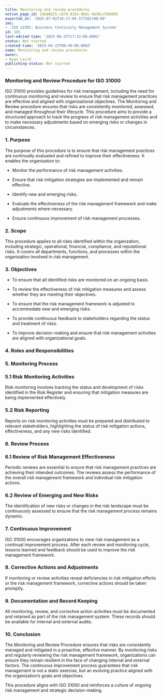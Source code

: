```yaml
---
title: Monitoring and review procedures
notion_page_id: 1ded6625-c679-815e-9b8c-de36cc5bb8b9
exported_at: '2025-07-02T18:17:04.577381+00:00'
ims:
- 'ISO 22301: Business Continuity Management System'
id: 105
last-edited-time: '2025-06-25T17:32:00.000Z'
status: Not started
created-time: '2025-04-23T08:49:00.000Z'
name: Monitoring and review procedures
owner:
- Ryan Laird
publishing-status: Not started
---
```


### Monitoring and Review Procedure for ISO 31000

ISO 31000 provides guidelines for risk management, including the need for continuous monitoring and review to ensure that risk management practices are effective and aligned with organizational objectives. The Monitoring and Review procedure ensures that risks are consistently monitored, assessed, and managed throughout their lifecycle. This procedure aims to provide a structured approach to track the progress of risk management activities and to make necessary adjustments based on emerging risks or changes in circumstances.

<!-- Unsupported block type: divider -->

### 1. Purpose

The purpose of this procedure is to ensure that risk management practices are continually evaluated and refined to improve their effectiveness. It enables the organisation to:

- Monitor the performance of risk management activities.

- Ensure that risk mitigation strategies are implemented and remain effective.

- Identify new and emerging risks.

- Evaluate the effectiveness of the risk management framework and make adjustments where necessary.

- Ensure continuous improvement of risk management processes.

<!-- Unsupported block type: divider -->

### 2. Scope

This procedure applies to all risks identified within the organization, including strategic, operational, financial, compliance, and reputational risks. It covers all departments, functions, and processes within the organisation involved in risk management.

<!-- Unsupported block type: divider -->

### 3. Objectives

- To ensure that all identified risks are monitored on an ongoing basis.

- To review the effectiveness of risk mitigation measures and assess whether they are meeting their objectives.

- To ensure that the risk management framework is adjusted to accommodate new and emerging risks.

- To provide continuous feedback to stakeholders regarding the status and treatment of risks.

- To improve decision-making and ensure that risk management activities are aligned with organizational goals.

<!-- Unsupported block type: divider -->

### 4. Roles and Responsibilities

<!-- Unsupported block type: divider -->

### 5. Monitoring Process

### 5.1 Risk Monitoring Activities

Risk monitoring involves tracking the status and development of risks identified in the Risk Register and ensuring that mitigation measures are being implemented effectively.

### 5.2 Risk Reporting

Reports on risk monitoring activities must be prepared and distributed to relevant stakeholders, highlighting the status of risk mitigation actions, effectiveness, and any new risks identified.

<!-- Unsupported block type: divider -->

### 6. Review Process

### 6.1 Review of Risk Management Effectiveness

Periodic reviews are essential to ensure that risk management practices are achieving their intended outcomes. The reviews assess the performance of the overall risk management framework and individual risk mitigation actions.

### 6.2 Review of Emerging and New Risks

The identification of new risks or changes in the risk landscape must be continuously assessed to ensure that the risk management process remains dynamic.

<!-- Unsupported block type: divider -->

### 7. Continuous Improvement

ISO 31000 encourages organizations to view risk management as a continual improvement process. After each review and monitoring cycle, lessons learned and feedback should be used to improve the risk management framework.

<!-- Unsupported block type: divider -->

### 8. Corrective Actions and Adjustments

If monitoring or review activities reveal deficiencies in risk mitigation efforts or the risk management framework, corrective actions should be taken promptly.

<!-- Unsupported block type: divider -->

### 9. Documentation and Record Keeping

All monitoring, review, and corrective action activities must be documented and retained as part of the risk management system. These records should be available for internal and external audits.

<!-- Unsupported block type: divider -->

### 10. Conclusion

The Monitoring and Review Procedure ensures that risks are consistently managed and mitigated in a proactive, effective manner. By monitoring risks and regularly reviewing the risk management framework, organizations can ensure they remain resilient in the face of changing internal and external factors. The continuous improvement process guarantees that risk management is not a static exercise, but an evolving practice aligned with the organization’s goals and objectives.

This procedure aligns with ISO 31000 and reinforces a culture of ongoing risk management and strategic decision-making.